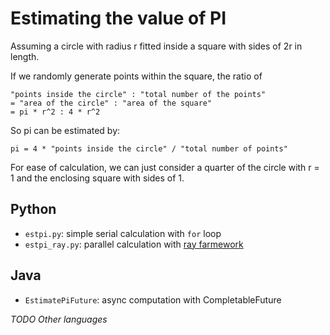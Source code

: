 # Estimating the value of PI

Assuming a circle with radius r fitted inside a square with sides of 2r in length.

If we randomly generate points within the square, the ratio of
```
"points inside the circle" : "total number of the points"
= "area of the circle" : "area of the square"
= pi * r^2 : 4 * r^2
```
So pi can be estimated by:
```
pi = 4 * "points inside the circle" / "total number of points"
```
For ease of calculation, we can just consider a quarter of the circle with r = 1 and the enclosing square with sides of 1.

## Python
* `estpi.py`: simple serial calculation with `for` loop
* `estpi_ray.py`: parallel calculation with [ray farmework](https://github.com/ray-project/ray)

## Java
* `EstimatePiFuture`: async computation with CompletableFuture

*TODO Other languages*
